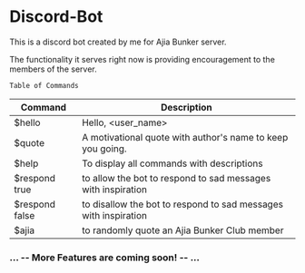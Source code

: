 # Discord-Bot

This is a discord bot created by me for Ajia Bunker server. 

The functionality it serves right now is providing encouragement to the members of the server.

`Table of Commands`

| Command        | Description                                                     |
|----------------|-----------------------------------------------------------------|
| $hello         | Hello, <user_name>                                              |
| $quote         | A motivational quote with author's name to keep you going.      |
| $help          | To display all commands with descriptions                       |
| $respond true  | to allow the bot to respond to sad messages with inspiration    |
| $respond false | to disallow the bot to respond to sad messages with inspiration |
| $ajia          | to randomly quote an Ajia Bunker Club member                    |

### ... -- More Features are coming soon! -- ...
